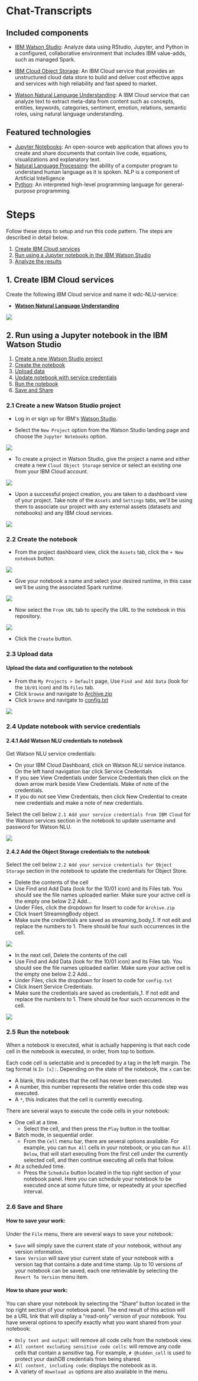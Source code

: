 # Chat-Transcripts

## Included components

* [IBM Watson Studio](https://console.bluemix.net/catalog/services/watson-studio): Analyze data using RStudio, Jupyter, and Python in a configured, collaborative environment that includes IBM value-adds, such as managed Spark.

* [IBM Cloud Object Storage](https://console.bluemix.net/catalog/infrastructure/cloud-object-storage): An IBM Cloud service that provides an unstructured cloud data store to build and deliver cost effective apps and services with high reliability and fast speed to market.

* [Watson Natural Language Understanding](https://console.bluemix.net/catalog/services/natural-language-understanding/?cm_sp=dw-bluemix-_-code-_-devcenter): A IBM Cloud service that can analyze text to extract meta-data from content such as concepts, entities, keywords, categories, sentiment, emotion, relations, semantic roles, using natural language understanding.


## Featured technologies

* [Jupyter Notebooks](http://jupyter.org/): An open-source web application that allows you to create and share documents that contain live code, equations, visualizations and explanatory text.
* [Natural Language Processing](https://machinelearningmastery.com/natural-language-processing/): the ability of a computer program to understand human language as it is spoken. NLP is a component of Artificial Intelligence
* [Python](https://www.python.org/): An interpreted high-level programming language for general-purpose programming


# Steps

Follow these steps to setup and run this code pattern. The steps are
described in detail below.

1. [Create IBM Cloud services](#1-create-ibm-cloud-services)
1. [Run using a Jupyter notebook in the IBM Watson Studio](#2-run-using-a-jupyter-notebook-in-the-ibm-watson-studio)
1. [Analyze the results](#3-analyze-the-results)



## 1. Create IBM Cloud services

Create the following IBM Cloud service and name it wdc-NLU-service:

  * [**Watson Natural Language Understanding**](https://console.bluemix.net/catalog/services/natural-language-understanding)

  ![](doc/source/images/bluemix_service_nlu.png)

## 2. Run using a Jupyter notebook in the IBM Watson Studio

1. [Create a new Watson Studio project](#21-create-a-new-watson-studio-project)
2. [Create the notebook](#22-create-the-notebook)
3. [Upload data](#23-upload-data)
4. [Update notebook with service credentials](##24-update-notebook-with-service-credentials)
5. [Run the notebook](#25-run-the-notebook)
6. [Save and Share](#26-save-and-share)



### 2.1 Create a new Watson Studio project

* Log in or sign up for IBM's [Watson Studio](https://dataplatform.ibm.com).

* Select the `New Project` option from the Watson Studio landing page and choose the `Jupyter Notebooks` option.

![](https://raw.githubusercontent.com/IBM/pattern-images/master/watson-studio/project_choices.png)

* To create a project in Watson Studio, give the project a name and either create a new `Cloud Object Storage` service or select an existing one from your IBM Cloud account.

![](https://raw.githubusercontent.com/IBM/pattern-images/master/watson-studio/new_project.png)

* Upon a successful project creation, you are taken to a dashboard view of your project. Take note of the `Assets` and `Settings` tabs, we'll be using them to associate our project with any external assets (datasets and notebooks) and any IBM cloud services.

![](https://raw.githubusercontent.com/IBM/pattern-images/master/watson-studio/project_dashboard.png)


### 2.2 Create the notebook

* From the project dashboard view, click the `Assets` tab, click the `+ New notebook` button.

![](https://raw.githubusercontent.com/IBM/pattern-images/master/watson-studio/new_notebook.png)

* Give your notebook a name and select your desired runtime, in this case we'll be using the associated Spark runtime.

![](https://raw.githubusercontent.com/IBM/pattern-images/master/watson-studio/notebook_spark.png)

* Now select the `From URL` tab to specify the URL to the notebook in this repository.

![](https://raw.githubusercontent.com/IBM/pattern-images/master/watson-studio/notebook_with_url_spark.png)

* Click the `Create` button.

### 2.3 Upload data

#### Upload the data and configuration to the notebook

* From the `My Projects > Default` page, Use `Find and Add Data` (look for the `10/01` icon)
and its `Files` tab.
* Click `browse` and navigate to [Archive.zip]()
* Click `browse` and navigate to [config.txt]()

![](doc/source/images/add_file.png)

### 2.4 Update notebook with service credentials

#### 2.4.1 Add Watson NLU credentials to notebook

Get Watson NLU service credentials:

* On your IBM Cloud Dashboard, click on Watson NLU service instance. On the left hand navigation bar click Service Credentials
* If you see View Credentials under Service Credentials then click on the down arrow mark beside View Credentials. Make of note of the credentials.
* If you do not see View Credentials, then click New Credential to create new credentials and make a note of new credentials.

Select the cell below `2.1 Add your service credentials from IBM Cloud` for the Watson services section in the notebook to update username and password for Watson NLU.

![](doc/source/images/watson_nlu_credentials.png)

#### 2.4.2 Add the Object Storage credentials to the notebook

Select the cell below `2.2 Add your service credentials for Object Storage` section in the notebook to update the credentials for Object Store.

* Delete the contents of the cell
* Use Find and Add Data (look for the 10/01 icon) and its Files tab. You should see the file names uploaded earlier. Make sure your active cell is the empty one below 2.2 Add...
* Under Files, click the dropdown for Insert to code for `Archive.zip`
* Click Insert StreamingBody object.
* Make sure the credentials are saved as streaming_body_1. If not edit and replace the numbers to 1. There should be four such occurrences in the cell.

![](doc/source/images/add_file.png)

* In the next cell, Delete the contents of the cell
* Use Find and Add Data (look for the 10/01 icon) and its Files tab. You should see the file names uploaded earlier. Make sure your active cell is the empty one below 2.2 Add...
* Under Files, click the dropdown for Insert to code for `config.txt`
* Click Insert Service Credentials.
* Make sure the credentials are saved as credentials_1. If not edit and replace the numbers to 1. There should be four such occurrences in the cell.

![](doc/source/images/add_file.png)

### 2.5 Run the notebook

When a notebook is executed, what is actually happening is that each code cell in
the notebook is executed, in order, from top to bottom.

Each code cell is selectable and is preceded by a tag in the left margin. The tag
format is `In [x]:`. Depending on the state of the notebook, the `x` can be:

* A blank, this indicates that the cell has never been executed.
* A number, this number represents the relative order this code step was executed.
* A `*`, this indicates that the cell is currently executing.

There are several ways to execute the code cells in your notebook:

* One cell at a time.
  * Select the cell, and then press the `Play` button in the toolbar.
* Batch mode, in sequential order.
  * From the `Cell` menu bar, there are several options available. For example, you
    can `Run All` cells in your notebook, or you can `Run All Below`, that will
    start executing from the first cell under the currently selected cell, and then
    continue executing all cells that follow.
* At a scheduled time.
  * Press the `Schedule` button located in the top right section of your notebook
    panel. Here you can schedule your notebook to be executed once at some future
    time, or repeatedly at your specified interval.


### 2.6 Save and Share

#### How to save your work:

Under the `File` menu, there are several ways to save your notebook:

* `Save` will simply save the current state of your notebook, without any version
  information.
* `Save Version` will save your current state of your notebook with a version tag
  that contains a date and time stamp. Up to 10 versions of your notebook can be
  saved, each one retrievable by selecting the `Revert To Version` menu item.

#### How to share your work:

You can share your notebook by selecting the “Share” button located in the top
right section of your notebook panel. The end result of this action will be a URL
link that will display a “read-only” version of your notebook. You have several
options to specify exactly what you want shared from your notebook:

* `Only text and output`: will remove all code cells from the notebook view.
* `All content excluding sensitive code cells`:  will remove any code cells
  that contain a *sensitive* tag. For example, `# @hidden_cell` is used to protect
  your dashDB credentials from being shared.
* `All content, including code`: displays the notebook as is.
* A variety of `download as` options are also available in the menu.

